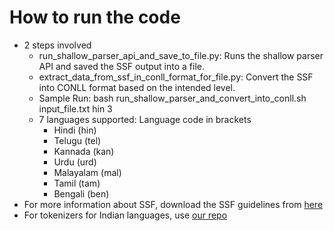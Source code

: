 # How to run the code
- 2 steps involved
  * run_shallow_parser_api_and_save_to_file.py: Runs the shallow parser API and saved the SSF output into a file.
  * extract_data_from_ssf_in_conll_format_for_file.py: Convert the SSF into CONLL format based on the intended level.
  * Sample Run:  bash run_shallow_parser_and_convert_into_conll.sh input_file.txt hin 3
  * 7 languages supported: Language code in brackets
    + Hindi (hin)
    + Telugu (tel)
    + Kannada (kan)
    + Urdu (urd)
    + Malayalam (mal)
    + Tamil (tam)
    + Bengali (ben) 
- For more information about SSF, download the SSF guidelines from [here](https://verbs.colorado.edu/hindiurdu/guidelines_docs/ssf-guide.pdf)
- For tokenizers for Indian languages, use [our repo](https://github.com/Pruthwik/Tokenizer_for_Indian_Languages)
